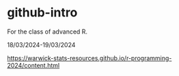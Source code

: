 # github-intro

For the class of advanced R.

18/03/2024-19/03/2024 

https://warwick-stats-resources.github.io/r-programming-2024/content.html
